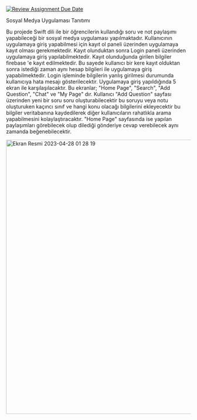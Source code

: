 [![Review Assignment Due Date](https://classroom.github.com/assets/deadline-readme-button-24ddc0f5d75046c5622901739e7c5dd533143b0c8e959d652212380cedb1ea36.svg)](https://classroom.github.com/a/QA5O9x4M)


Sosyal Medya Uygulaması Tanıtımı

Bu projede Swift dili ile bir öğrencilerin kullandığı soru ve not paylaşımı yapabileceği bir sosyal medya uygulaması yapılmaktadır. Kullanıcının uygulamaya giriş yapabilmesi için kayıt ol paneli üzerinden uygulamaya kayıt olması gerekmektedir. Kayıt olunduktan sonra Login paneli üzerinden uygulamaya giriş yapılabilmektedir. Kayıt olunduğunda girilen bilgiler firebase 'e kayıt edilmektedir. Bu sayede kullanıcı bir kere kayıt olduktan sonra istediği zaman aynı hesap bilgileri ile uygulamaya giriş yapabilmektedir. Login işleminde bilgilerin yanlış girilmesi durumunda kullanıcıya hata mesajı gösterilecektir. Uygulamaya giriş yapıldığında 5 ekran ile karşılaşılacaktır. Bu ekranlar; "Home Page", "Search", "Add Question", "Chat" ve "My Page" dır. Kullanıcı "Add Question" sayfası üzerinden  yeni bir soru soru oluşturabilecektir bu soruyu veya notu oluşturuken kaçıncı sınıf ve hangi konu olacağı bilgilerini ekleyecektir bu bilgiler veritabanına kaydedilerek diğer kullanıcıların rahatlıkla arama yapabilmesini kolaylaştıracaktır. "Home Page" sayfasında ise yapılan paylaşımları görebilecek olup dilediği gönderiye cevap verebilecek aynı zamanda beğenebilecektir.


<img width="748" alt="Ekran Resmi 2023-04-28 01 28 19" src="https://user-images.githubusercontent.com/81821335/235004737-b78127f7-d2f3-447a-a7f6-0acdd88b0e00.png">

